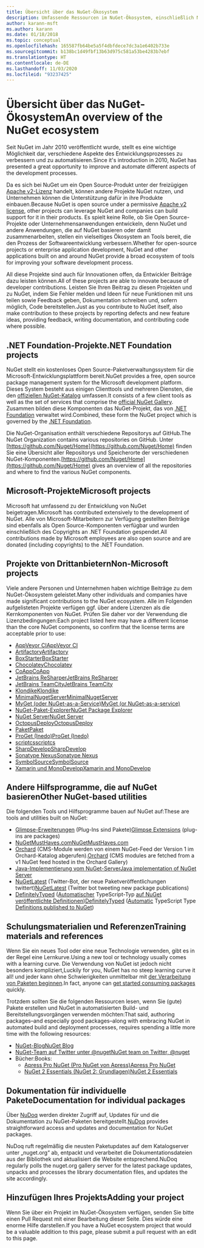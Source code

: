 ```yaml
---
title: Übersicht über das NuGet-Ökosystem
description: Umfassende Ressourcen im NuGet-Ökosystem, einschließlich NuGet-Quellen, NuGet-Projekte von Drittanbietern, Hilfsprogramme und Schulungsmaterialien.
author: karann-msft
ms.author: karann
ms.date: 01/18/2018
ms.topic: conceptual
ms.openlocfilehash: 165587fb64be5a5f4dbfdece7dc3a1e6402b733e
ms.sourcegitcommit: b138bc1d49fbf13b63d975c581a53be4283b7ebf
ms.translationtype: HT
ms.contentlocale: de-DE
ms.lasthandoff: 11/03/2020
ms.locfileid: "93237425"
---
```

# <a name="an-overview-of-the-nuget-ecosystem"></a><span data-ttu-id="6161d-103">Übersicht über das NuGet-Ökosystem</span><span class="sxs-lookup"><span data-stu-id="6161d-103">An overview of the NuGet ecosystem</span></span>

<span data-ttu-id="6161d-104">Seit NuGet im Jahr 2010 veröffentlicht wurde, stellt es eine wichtige Möglichkeit dar, verschiedene Aspekte des Entwicklungsprozesses zu verbessern und zu automatisieren.</span><span class="sxs-lookup"><span data-stu-id="6161d-104">Since it's introduction in 2010, NuGet has presented a great opportunity to improve and automate different aspects of the development processes.</span></span>

<span data-ttu-id="6161d-105">Da es sich bei NuGet um ein Open Source-Produkt unter der freizügigen [Apache v2-Lizenz](http://choosealicense.com/licenses/apache/) handelt, können andere Projekte NuGet nutzen, und Unternehmen können die Unterstützung dafür in ihre Produkte einbauen.</span><span class="sxs-lookup"><span data-stu-id="6161d-105">Because NuGet is open source under a permissive [Apache v2 license](http://choosealicense.com/licenses/apache/), other projects can leverage NuGet and companies can build support for it in their products.</span></span> <span data-ttu-id="6161d-106">Es spielt keine Rolle, ob Sie Open Source-Projekte oder Unternehmensanwendungen entwickeln, denn NuGet und andere Anwendungen, die auf NuGet basieren oder damit zusammenarbeiten, stellen ein vielseitiges Ökosystem an Tools bereit, die den Prozess der Softwareentwicklung verbessern.</span><span class="sxs-lookup"><span data-stu-id="6161d-106">Whether for open-source projects or enterprise application development, NuGet and other applications built on and around NuGet provide a broad ecosystem of tools for improving your software development process.</span></span>

<span data-ttu-id="6161d-107">All diese Projekte sind auch für Innovationen offen, da Entwickler Beiträge dazu leisten können.</span><span class="sxs-lookup"><span data-stu-id="6161d-107">All of these projects are able to innovate because of developer contributions.</span></span> <span data-ttu-id="6161d-108">Leisten Sie Ihren Beitrag zu diesen Projekten und zu NuGet, indem Sie Fehler melden und Ideen für neue Funktionen mit uns teilen sowie Feedback geben, Dokumentation schreiben und, sofern möglich, Code bereitstellen.</span><span class="sxs-lookup"><span data-stu-id="6161d-108">Just as you contribute to NuGet itself, also make contribution to these projects by reporting defects and new feature ideas, providing feedback, writing documentation, and contributing code where possible.</span></span>

## <a name="net-foundation-projects"></a><span data-ttu-id="6161d-109">.NET Foundation-Projekte</span><span class="sxs-lookup"><span data-stu-id="6161d-109">.NET Foundation projects</span></span>

<span data-ttu-id="6161d-110">NuGet stellt ein kostenloses Open Source-Paketverwaltungssystem für die Microsoft-Entwicklungsplattform bereit.</span><span class="sxs-lookup"><span data-stu-id="6161d-110">NuGet provides a free, open source package management system for the Microsoft development platform.</span></span> <span data-ttu-id="6161d-111">Dieses System besteht aus einigen Clienttools und mehreren Diensten, die den [offiziellen NuGet-Katalog](http://www.nuget.org) umfassen.</span><span class="sxs-lookup"><span data-stu-id="6161d-111">It consists of a few client tools as well as the set of services that comprise the [official NuGet Gallery](http://www.nuget.org).</span></span> <span data-ttu-id="6161d-112">Zusammen bilden diese Komponenten das NuGet-Projekt, das von [.NET Foundation](http://www.dotnetfoundation.org/) verwaltet wird.</span><span class="sxs-lookup"><span data-stu-id="6161d-112">Combined, these form the NuGet project which is governed by the [.NET Foundation](http://www.dotnetfoundation.org/).</span></span>

<span data-ttu-id="6161d-113">Die NuGet-Organisation enthält verschiedene Repositorys auf GitHub.</span><span class="sxs-lookup"><span data-stu-id="6161d-113">The NuGet Organization contains various repositories on GitHub.</span></span> <span data-ttu-id="6161d-114">Unter [https://github.com/Nuget/Home](https://github.com/Nuget/Home) finden Sie eine Übersicht aller Repositorys und Speicherorte der verschiedenen NuGet-Komponenten.</span><span class="sxs-lookup"><span data-stu-id="6161d-114">[https://github.com/Nuget/Home](https://github.com/Nuget/Home) gives an overview of all the repositories and where to find the various NuGet components.</span></span>

## <a name="microsoft-projects"></a><span data-ttu-id="6161d-115">Microsoft-Projekte</span><span class="sxs-lookup"><span data-stu-id="6161d-115">Microsoft projects</span></span>

<span data-ttu-id="6161d-116">Microsoft hat umfassend zu der Entwicklung von NuGet beigetragen.</span><span class="sxs-lookup"><span data-stu-id="6161d-116">Microsoft has contributed extensively to the development of NuGet.</span></span> <span data-ttu-id="6161d-117">Alle von Microsoft-Mitarbeitern zur Verfügung gestellten Beiträge sind ebenfalls als Open Source-Komponenten verfügbar und wurden einschließlich des Copyrights an .NET Foundation gespendet.</span><span class="sxs-lookup"><span data-stu-id="6161d-117">All contributions made by Microsoft employees are also open source and are donated (including copyrights) to the .NET Foundation.</span></span>

## <a name="non-microsoft-projects"></a><span data-ttu-id="6161d-118">Projekte von Drittanbietern</span><span class="sxs-lookup"><span data-stu-id="6161d-118">Non-Microsoft projects</span></span>

<span data-ttu-id="6161d-119">Viele andere Personen und Unternehmen haben wichtige Beiträge zu dem NuGet-Ökosystem geleistet.</span><span class="sxs-lookup"><span data-stu-id="6161d-119">Many other individuals and companies have made significant contributions to the NuGet ecosystem.</span></span> <span data-ttu-id="6161d-120">Alle im Folgenden aufgelisteten Projekte verfügen ggf. über andere Lizenzen als die Kernkomponenten von NuGet. Prüfen Sie daher vor der Verwendung die Lizenzbedingungen:</span><span class="sxs-lookup"><span data-stu-id="6161d-120">Each project listed here may have a different license than the core NuGet components, so confirm that the license terms are acceptable prior to use:</span></span>

- [<span data-ttu-id="6161d-121">AppVeyor CI</span><span class="sxs-lookup"><span data-stu-id="6161d-121">AppVeyor CI</span></span>](https://www.appveyor.com/)
- [<span data-ttu-id="6161d-122">Artifactory</span><span class="sxs-lookup"><span data-stu-id="6161d-122">Artifactory</span></span>](https://www.jfrog.com/artifactory/)
- [<span data-ttu-id="6161d-123">BoxStarter</span><span class="sxs-lookup"><span data-stu-id="6161d-123">BoxStarter</span></span>](http://boxstarter.org/)
- [<span data-ttu-id="6161d-124">Chocolatey</span><span class="sxs-lookup"><span data-stu-id="6161d-124">Chocolatey</span></span>](https://chocolatey.org/)
- [<span data-ttu-id="6161d-125">CoApp</span><span class="sxs-lookup"><span data-stu-id="6161d-125">CoApp</span></span>](http://coapp.org/)
- [<span data-ttu-id="6161d-126">JetBrains ReSharper</span><span class="sxs-lookup"><span data-stu-id="6161d-126">JetBrains ReSharper</span></span>](https://resharper-plugins.jetbrains.com/)
- [<span data-ttu-id="6161d-127">JetBrains TeamCity</span><span class="sxs-lookup"><span data-stu-id="6161d-127">JetBrains TeamCity</span></span>](https://www.jetbrains.com/teamcity/)
- [<span data-ttu-id="6161d-128">Klondike</span><span class="sxs-lookup"><span data-stu-id="6161d-128">Klondike</span></span>](https://github.com/themotleyfool/Klondike)
- [<span data-ttu-id="6161d-129">MinimalNugetServer</span><span class="sxs-lookup"><span data-stu-id="6161d-129">MinimalNugetServer</span></span>](https://github.com/TanukiSharp/MinimalNugetServer)
- [<span data-ttu-id="6161d-130">MyGet (oder NuGet-as-a-Service)</span><span class="sxs-lookup"><span data-stu-id="6161d-130">MyGet (or NuGet-as-a-service)</span></span>](http://www.myget.org/)
- [<span data-ttu-id="6161d-131">NuGet-Paket-Explorer</span><span class="sxs-lookup"><span data-stu-id="6161d-131">NuGet Package Explorer</span></span>](https://github.com/NuGetPackageExplorer/NuGetPackageExplorer)
- [<span data-ttu-id="6161d-132">NuGet Server</span><span class="sxs-lookup"><span data-stu-id="6161d-132">NuGet Server</span></span>](http://nugetserver.net/)
- [<span data-ttu-id="6161d-133">OctopusDeploy</span><span class="sxs-lookup"><span data-stu-id="6161d-133">OctopusDeploy</span></span>](https://octopus.com/)
- [<span data-ttu-id="6161d-134">Paket</span><span class="sxs-lookup"><span data-stu-id="6161d-134">Paket</span></span>](https://fsprojects.github.io/Paket/)
- [<span data-ttu-id="6161d-135">ProGet (Inedo)</span><span class="sxs-lookup"><span data-stu-id="6161d-135">ProGet (Inedo)</span></span>](http://inedo.com/proget)
- [<span data-ttu-id="6161d-136">scriptcs</span><span class="sxs-lookup"><span data-stu-id="6161d-136">scriptcs</span></span>](http://scriptcs.net/)
- [<span data-ttu-id="6161d-137">SharpDevelop</span><span class="sxs-lookup"><span data-stu-id="6161d-137">SharpDevelop</span></span>](http://community.sharpdevelop.net/blogs/mattward/archive/2011/01/23/NuGetSupportInSharpDevelop.aspx)
- [<span data-ttu-id="6161d-138">Sonatype Nexus</span><span class="sxs-lookup"><span data-stu-id="6161d-138">Sonatype Nexus</span></span>](http://www.sonatype.com/nexus-repository-sonatype)
- [<span data-ttu-id="6161d-139">SymbolSource</span><span class="sxs-lookup"><span data-stu-id="6161d-139">SymbolSource</span></span>](http://www.symbolsource.org/Public)
- [<span data-ttu-id="6161d-140">Xamarin und MonoDevelop</span><span class="sxs-lookup"><span data-stu-id="6161d-140">Xamarin and MonoDevelop</span></span>](https://github.com/mrward/monodevelop-nuget-addin)

## <a name="other-nuget-based-utilities"></a><span data-ttu-id="6161d-141">Andere Hilfsprogramme, die auf NuGet basieren</span><span class="sxs-lookup"><span data-stu-id="6161d-141">Other NuGet-based utilities</span></span>

<span data-ttu-id="6161d-142">Die folgenden Tools und Hilfsprogramme bauen auf NuGet auf:</span><span class="sxs-lookup"><span data-stu-id="6161d-142">These are tools and utilities built on NuGet:</span></span>

- <span data-ttu-id="6161d-143">[Glimpse-Erweiterungen](http://getglimpse.com/Packages) (Plug-Ins sind Pakete)</span><span class="sxs-lookup"><span data-stu-id="6161d-143">[Glimpse Extensions](http://getglimpse.com/Packages) (plug-ins are packages)</span></span>
- [<span data-ttu-id="6161d-144">NuGetMustHaves.com</span><span class="sxs-lookup"><span data-stu-id="6161d-144">NuGetMustHaves.com</span></span>](http://nugetmusthaves.com/)
- <span data-ttu-id="6161d-145">[Orchard](http://www.orchardproject.net/) (CMS-Module werden von einem NuGet-Feed der Version 1 im Orchard-Katalog abgerufen).</span><span class="sxs-lookup"><span data-stu-id="6161d-145">[Orchard](http://www.orchardproject.net/) (CMS modules are fetched from a v1 NuGet feed hosted in the Orchard Gallery)</span></span>
- [<span data-ttu-id="6161d-146">Java-Implementierung vom NuGet-Server</span><span class="sxs-lookup"><span data-stu-id="6161d-146">Java implementation of NuGet Server</span></span>](http://jonnyzzz.com/blog/2012/03/07/nuget-server-in-pure-java/)
- <span data-ttu-id="6161d-147">[NuGetLatest](https://twitter.com/NuGetLatest) (Twitter-Bot, der neue Paketveröffentlichungen twittert)</span><span class="sxs-lookup"><span data-stu-id="6161d-147">[NuGetLatest](https://twitter.com/NuGetLatest) (Twitter bot tweeting new package publications)</span></span>
- <span data-ttu-id="6161d-148">[DefinitelyTyped](http://definitelytyped.org/) ([Automatischer](https://github.com/DefinitelyTyped/NugetAutomation/) TypeScript-Typ [auf NuGet veröffentlichte Definitionen](http://www.nuget.org/packages?q=DefinitelyTyped))</span><span class="sxs-lookup"><span data-stu-id="6161d-148">[DefinitelyTyped](http://definitelytyped.org/) ([Automatic](https://github.com/DefinitelyTyped/NugetAutomation/) TypeScript Type [Definitions published to NuGet](http://www.nuget.org/packages?q=DefinitelyTyped))</span></span>

## <a name="training-materials-and-references"></a><span data-ttu-id="6161d-149">Schulungsmaterialien und Referenzen</span><span class="sxs-lookup"><span data-stu-id="6161d-149">Training materials and references</span></span>

<span data-ttu-id="6161d-150">Wenn Sie ein neues Tool oder eine neue Technologie verwenden, gibt es in der Regel eine Lernkurve.</span><span class="sxs-lookup"><span data-stu-id="6161d-150">Using a new tool or technology usually comes with a learning curve.</span></span> <span data-ttu-id="6161d-151">Die Verwendung von NuGet ist jedoch nicht besonders kompliziert,</span><span class="sxs-lookup"><span data-stu-id="6161d-151">Luckily for you, NuGet has no steep learning curve it all!</span></span> <span data-ttu-id="6161d-152">und jeder kann ohne Schwierigkeiten unmittelbar mit [der Verarbeitung von Paketen beginnen](../quickstart/install-and-use-a-package-in-visual-studio.md).</span><span class="sxs-lookup"><span data-stu-id="6161d-152">In fact, anyone can [get started consuming packages](../quickstart/install-and-use-a-package-in-visual-studio.md) quickly.</span></span>

<span data-ttu-id="6161d-153">Trotzdem sollten Sie die folgenden Ressourcen lesen, wenn Sie (gute) Pakete erstellen und NuGet in automatisierten Build- und Bereitstellungsvorgängen verwenden möchten:</span><span class="sxs-lookup"><span data-stu-id="6161d-153">That said, authoring packages–and especially good packages–along with  embracing NuGet in automated build and deployment processes, requires spending a little more time with the following resources:</span></span>

- [<span data-ttu-id="6161d-154">NuGet-Blog</span><span class="sxs-lookup"><span data-stu-id="6161d-154">NuGet Blog</span></span>](http://blog.nuget.org/)
- [<span data-ttu-id="6161d-155">NuGet-Team auf Twitter unter @nuget</span><span class="sxs-lookup"><span data-stu-id="6161d-155">NuGet team on Twitter, @nuget</span></span>](http://twitter.com/nuget)
- <span data-ttu-id="6161d-156">Bücher:</span><span class="sxs-lookup"><span data-stu-id="6161d-156">Books:</span></span>
  - [<span data-ttu-id="6161d-157">Apress Pro NuGet (Pro NuGet von Apress)</span><span class="sxs-lookup"><span data-stu-id="6161d-157">Apress Pro NuGet</span></span>](http://bit.ly/ProNuGet)
  - [<span data-ttu-id="6161d-158">NuGet 2 Essentials (NuGet 2: Grundlagen)</span><span class="sxs-lookup"><span data-stu-id="6161d-158">NuGet 2 Essentials</span></span>](http://www.amazon.com/NuGet-2-Essentials-Damir-Arh-ebook/dp/B00GTQD5M4)

## <a name="documentation-for-individual-packages"></a><span data-ttu-id="6161d-159">Dokumentation für individuelle Pakete</span><span class="sxs-lookup"><span data-stu-id="6161d-159">Documentation for individual packages</span></span>

<span data-ttu-id="6161d-160">Über [NuDoq](http://nudoq.org) werden direkter Zugriff auf, Updates für und die Dokumentation zu NuGet-Paketen bereitgestellt.</span><span class="sxs-lookup"><span data-stu-id="6161d-160">[NuDoq](http://nudoq.org) provides straightforward access and updates and documentation for NuGet packages.</span></span>

<span data-ttu-id="6161d-161">NuDoq ruft regelmäßig die neusten Paketupdates auf dem Katalogserver unter „nuget.org“ ab, entpackt und verarbeitet die Dokumentationsdateien aus der Bibliothek und aktualisiert die Website entsprechend.</span><span class="sxs-lookup"><span data-stu-id="6161d-161">NuDoq regularly polls the nuget.org gallery server for the latest package updates, unpacks and processes the library documentation files, and updates the site accordingly.</span></span>

## <a name="adding-your-project"></a><span data-ttu-id="6161d-162">Hinzufügen Ihres Projekts</span><span class="sxs-lookup"><span data-stu-id="6161d-162">Adding your project</span></span>

<span data-ttu-id="6161d-163">Wenn Sie über ein Projekt im NuGet-Ökosystem verfügen, senden Sie bitte einen Pull Request mit einer Bearbeitung dieser Seite. Dies würde eine enorme Hilfe darstellen.</span><span class="sxs-lookup"><span data-stu-id="6161d-163">If you have a NuGet ecosystem project that would be a valuable addition to this page, please  submit a pull request with an edit to this page.</span></span>